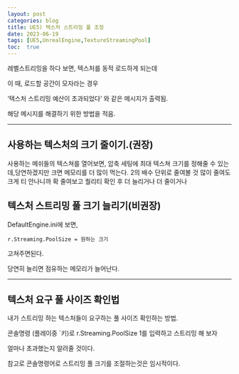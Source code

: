 ```yaml
---
layout: post
categories: blog
title: UE5) 텍스처 스트리밍 풀 조정
date: 2023-06-19
tags: [UE5,UnrealEngine,TextureStreamingPool]
toc:  true
---
```


레벨스트리밍을 하다 보면, 텍스처를 동적 로드하게 되는데

이 때, 로드할 공간이 모자라는 경우 

‘텍스처 스트리밍 예산이 초과되었다’ 와 같은 메시지가 출력됨.

해당 메시지를 해결하기 위한 방법을 적음.

----

## 사용하는 텍스처의 크기 줄이기.(권장)

사용하는 메쉬들의 텍스쳐를 열어보면, 압축 세팅에 최대 텍스쳐 크기를 정해줄 수 있는데,당연하겠지만 크면 메모리를 더 많이 먹는다. 
2의 배수 단위로 줄여볼 것
많이 줄여도 크게 티 안나니까 확 줄여보고 퀄리티 확인 후 더 늘리거나 더 줄이거나

## 텍스처 스트리밍 풀 크기 늘리기(비권장)

DefaultEngine.ini에 보면,   
```
r.Streaming.PoolSize = 원하는 크기
```
고쳐주면된다.      

당연히 늘리면 점유하는 메모리가 늘어난다.

-----

## 텍스처 요구 풀 사이즈 확인법

내가 스트리밍 하는 텍스처들이 요구하는 풀 사이즈 확인하는 방법.

콘솔명령 (플레이중 `키)로 r.Streaming.PoolSize 1를 입력하고 스트리밍 해 보자

얼마나 초과했는지 알려줄 것이다.

참고로 콘솔명령어로 스트리밍 풀 크기를 조절하는것은 임시적이다.

